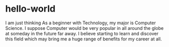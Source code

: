 # hello-world
I am just thinking
As a beginner with Technology, my major is Computer Science. I suppose Computer would be very popular in all around the globe at someday in the future far away. I believe starting to learn and discover this field which may bring me a huge range of benefits for my career at all.
